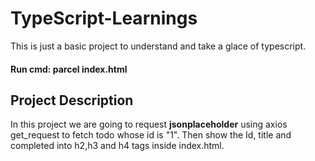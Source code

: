 # TypeScript-Learnings
This is just a basic project to understand and take a glace of typescript.

#### Run cmd: parcel index.html

## Project Description
In this project we are going to request __jsonplaceholder__ using axios get_request to fetch todo whose id is "1".
Then show the Id, title and completed into h2,h3 and h4 tags inside index.html.

